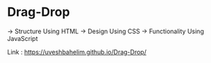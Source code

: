 # Drag-Drop
-> Structure Using HTML 
-> Design Using CSS 
-> Functionality Using JavaScript

Link : https://uveshbahelim.github.io/Drag-Drop/

